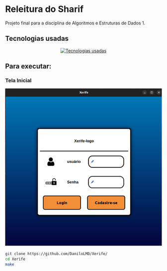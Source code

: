 # Releitura do Sharif

Projeto final para a disciplina de Algoritmos e Estruturas de Dados 1.

## Tecnologias usadas

<div align="center">
  <a href="https://skillicons.dev">
    <img src="https://skillicons.dev/icons?i=c,cmake,gtk&theme=dark" alt="Tecnologias usadas" />
  </a>
</div>

## Para executar:

### Tela Inicial
![Tela Inicial](telas/login.png)


```bash
git clone https://github.com/DaniloLMD/Xerife/
cd Xerife
make
